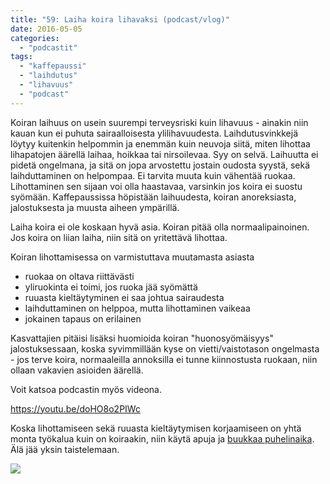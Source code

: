 ```yaml
---
title: "59: Laiha koira lihavaksi (podcast/vlog)"
date: 2016-05-05
categories: 
  - "podcastit"
tags: 
  - "kaffepaussi"
  - "laihdutus"
  - "lihavuus"
  - "podcast"
---
```


Koiran laihuus on usein suurempi terveysriski kuin lihavuus - ainakin niin kauan kun ei puhuta sairaalloisesta ylilihavuudesta. Laihdutusvinkkejä löytyy kuitenkin helpommin ja enemmän kuin neuvoja siitä, miten lihottaa lihapatojen äärellä laihaa, hoikkaa tai nirsoilevaa. Syy on selvä. Laihuutta ei pidetä ongelmana, ja sitä on jopa arvostettu jostain oudosta syystä, sekä laihduttaminen on helpompaa. Ei tarvita muuta kuin vähentää ruokaa. Lihottaminen sen sijaan voi olla haastavaa, varsinkin jos koira ei suostu syömään. Kaffepaussissa höpistään laihuudesta, koiran anoreksiasta, jalostuksesta ja muusta aiheen ympärillä.

<!--more-->

Laiha koira ei ole koskaan hyvä asia. Koiran pitää olla normaalipainoinen. Jos koira on liian laiha, niin sitä on yritettävä lihottaa.

Koiran lihottamisessa on varmistuttava muutamasta asiasta

- ruokaa on oltava riittävästi
- yliruokinta ei toimi, jos ruoka jää syömättä
- ruuasta kieltäytyminen ei saa johtua sairaudesta
- laihduttaminen on helppoa, mutta lihottaminen vaikeaa
- jokainen tapaus on erilainen

Kasvattajien pitäisi lisäksi huomioida koiran "huonosyömäisyys" jalostuksessaan, koska syvimmillään kyse on vietti/vaistotason ongelmasta - jos terve koira, normaaleilla annoksilla ei tunne kiinnostusta ruokaan, niin ollaan vakavien asioiden äärellä.

Voit katsoa podcastin myös videona.

https://youtu.be/doHO8o2PIWc

Koska lihottamiseen sekä ruuasta kieltäytymisen korjaamiseen on yhtä monta työkalua kuin on koiraakin, niin käytä apuja ja [buukkaa puhelinaika](https://store.katiska.info/tuote/puhelinneuvonta/). Älä jää yksin taistelemaan.

[![](images/koiran-ruokintaneuvonta.jpg)](https://store.katiska.info/tuote/puhelinneuvonta/)
